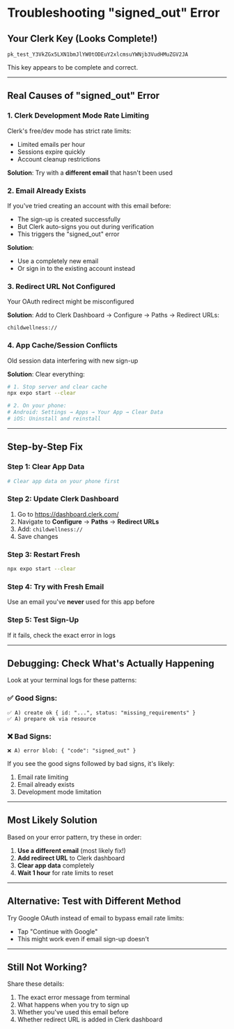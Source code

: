 # Troubleshooting "signed_out" Error

## Your Clerk Key (Looks Complete!)
```
pk_test_Y3VkZGx5LXN1bmJlYW0tODEuY2xlcmsuYWNjb3VudHMuZGV2JA
```

This key appears to be complete and correct.

---

## Real Causes of "signed_out" Error

### 1. **Clerk Development Mode Rate Limiting**
Clerk's free/dev mode has strict rate limits:
- Limited emails per hour
- Sessions expire quickly
- Account cleanup restrictions

**Solution**: Try with a **different email** that hasn't been used

### 2. **Email Already Exists**
If you've tried creating an account with this email before:
- The sign-up is created successfully
- But Clerk auto-signs you out during verification
- This triggers the "signed_out" error

**Solution**: 
- Use a completely new email
- Or sign in to the existing account instead

### 3. **Redirect URL Not Configured**
Your OAuth redirect might be misconfigured

**Solution**: Add to Clerk Dashboard → Configure → Paths → Redirect URLs:
```
childwellness://
```

### 4. **App Cache/Session Conflicts**
Old session data interfering with new sign-up

**Solution**: Clear everything:
```bash
# 1. Stop server and clear cache
npx expo start --clear

# 2. On your phone:
# Android: Settings → Apps → Your App → Clear Data
# iOS: Uninstall and reinstall
```

---

## Step-by-Step Fix

### Step 1: Clear App Data
```bash
# Clear app data on your phone first
```

### Step 2: Update Clerk Dashboard
1. Go to https://dashboard.clerk.com/
2. Navigate to **Configure** → **Paths** → **Redirect URLs**
3. Add: `childwellness://`
4. Save changes

### Step 3: Restart Fresh
```bash
npx expo start --clear
```

### Step 4: Try with Fresh Email
Use an email you've **never** used for this app before

### Step 5: Test Sign-Up
If it fails, check the exact error in logs

---

## Debugging: Check What's Actually Happening

Look at your terminal logs for these patterns:

### ✅ Good Signs:
```
✅ A) create ok { id: "...", status: "missing_requirements" }
✅ A) prepare ok via resource
```

### ❌ Bad Signs:
```
❌ A) error blob: { "code": "signed_out" }
```

If you see the good signs followed by bad signs, it's likely:
1. Email rate limiting
2. Email already exists
3. Development mode limitation

---

## Most Likely Solution

Based on your error pattern, try these in order:

1. **Use a different email** (most likely fix!)
2. **Add redirect URL** to Clerk dashboard
3. **Clear app data** completely
4. **Wait 1 hour** for rate limits to reset

---

## Alternative: Test with Different Method

Try Google OAuth instead of email to bypass email rate limits:
- Tap "Continue with Google"
- This might work even if email sign-up doesn't

---

## Still Not Working?

Share these details:
1. The exact error message from terminal
2. What happens when you try to sign up
3. Whether you've used this email before
4. Whether redirect URL is added in Clerk dashboard

